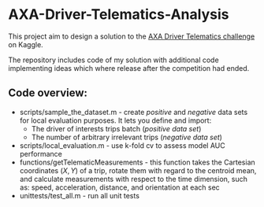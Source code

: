 # AXA-Driver-Telematics-Analysis

This project aim to design a solution to the
[AXA Driver Telematics challenge][AXA] on Kaggle.
 
The repository includes code of my solution with additional code
implementing ideas which where release after the competition had ended. 

## Code overview:

* scripts/sample_the_dataset.m - create _positive_ and _negative_ data sets
  for local evaluation purposes. It lets you define and import:
    * The driver of interests trips batch (_positive data set_)
    * The number of arbitrary irrelevant trips (_negative data set_) 
* scripts/local_evaluation.m - use k-fold cv to assess model AUC
  performance
* functions/getTelematicMeasurements - this function takes the Cartesian
  coordinates $(X,Y)$ of a trip, rotate them with regard to the centroid
  mean, and calculate measurements with respect to the time dimension,
  such as: speed, acceleration, distance, and orientation at each sec 
* unittests/test_all.m - run all unit tests

[AXA]: https://www.kaggle.com/c/axa-driver-telematics-analysis 